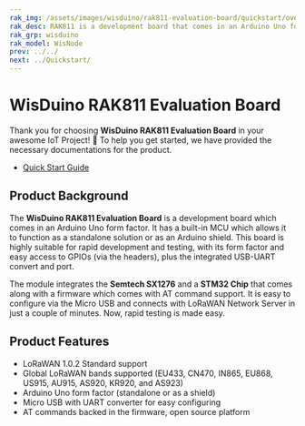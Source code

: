 ```yaml
---
rak_img: /assets/images/wisduino/rak811-evaluation-board/quickstart/overview/RAK811-wisnode_home.png
rak_desc: RAK811 is a development board that comes in an Arduino Uno form factor. The built-in MCU allows the module to function both as an Arduino Uno shield or a standalone solution making it highly suitable for rapid development and testing. 
rak_grp: wisduino
rak_model: WisNode
prev: ../../
next: ../Quickstart/
---
```


# WisDuino RAK811 Evaluation Board

Thank you for choosing **WisDuino RAK811 Evaluation Board** in your awesome IoT Project! 🎉 
To help you get started, we have provided the necessary documentations for the product.

* [Quick Start Guide](../Quickstart/)

<!-- <rk-img
  src="/assets/images/wisduino/rak811-evaluation-board/quickstart/overview/o5qqux3jaeyiiuosw0qi.jpg"
  width="60%"
  figure-number="1"
  caption="WisDuino RAK811 Evaluation Board"
/> -->

## Product Background

The **WisDuino RAK811 Evaluation Board** is a development board which comes in an Arduino Uno form factor. It has a built-in MCU which allows it to function as a standalone solution or as an Arduino shield. This board is highly suitable for rapid development and testing, with its form factor and easy access to GPIOs (via the headers), plus the integrated USB-UART convert and port.

The module integrates the **Semtech SX1276** and a **STM32 Chip** that comes along with a firmware which comes with AT command support. It is easy to configure via the Micro USB and connects with LoRaWAN Network Server in just a couple of minutes. Now, rapid testing is made easy.

<!-- <rk-btn
  src="/Product-Categories/WisDuino/RAK811-Evaluation-Board/Quickstart/"
  label="Get Started with RAK811 WisDuino™"
/> -->

## Product Features

- LoRaWAN 1.0.2 Standard support
- Global LoRaWAN bands supported (EU433, CN470, IN865, EU868, US915, AU915, AS920, KR920, and AS923)
- Arduino Uno form factor (standalone or as a shield)
- Micro USB with UART converter for easy configuring
- AT commands backed in the firmware, open source platform
